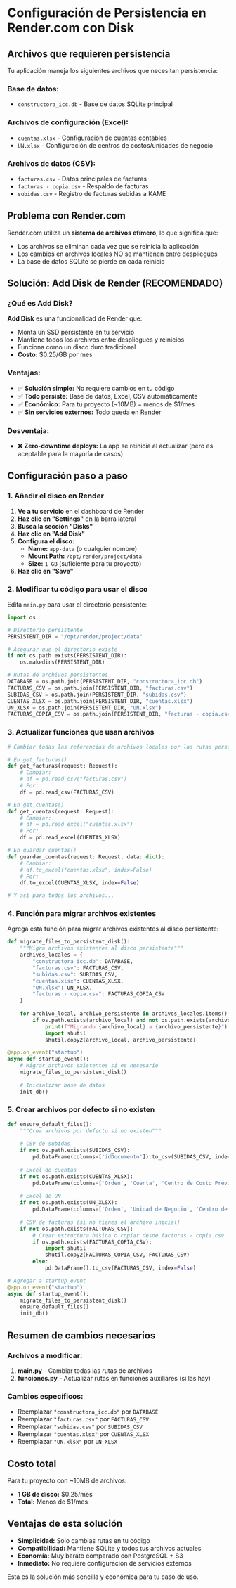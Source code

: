 # Configuración de Persistencia en Render.com con Disk

## Archivos que requieren persistencia

Tu aplicación maneja los siguientes archivos que necesitan persistencia:

### Base de datos:
- `constructora_icc.db` - Base de datos SQLite principal

### Archivos de configuración (Excel):
- `cuentas.xlsx` - Configuración de cuentas contables
- `UN.xlsx` - Configuración de centros de costos/unidades de negocio

### Archivos de datos (CSV):
- `facturas.csv` - Datos principales de facturas
- `facturas - copia.csv` - Respaldo de facturas
- `subidas.csv` - Registro de facturas subidas a KAME

## Problema con Render.com

Render.com utiliza un **sistema de archivos efímero**, lo que significa que:
- Los archivos se eliminan cada vez que se reinicia la aplicación
- Los cambios en archivos locales NO se mantienen entre despliegues
- La base de datos SQLite se pierde en cada reinicio

## Solución: Add Disk de Render (RECOMENDADO)

### ¿Qué es Add Disk?

**Add Disk** es una funcionalidad de Render que:
- Monta un SSD persistente en tu servicio
- Mantiene todos los archivos entre despliegues y reinicios
- Funciona como un disco duro tradicional
- **Costo:** $0.25/GB por mes

### Ventajas:
- ✅ **Solución simple:** No requiere cambios en tu código
- ✅ **Todo persiste:** Base de datos, Excel, CSV automáticamente
- ✅ **Económico:** Para tu proyecto (~10MB) = menos de $1/mes
- ✅ **Sin servicios externos:** Todo queda en Render

### Desventaja:
- ❌ **Zero-downtime deploys:** La app se reinicia al actualizar (pero es aceptable para la mayoría de casos)

## Configuración paso a paso

### 1. Añadir el disco en Render

1. **Ve a tu servicio** en el dashboard de Render
2. **Haz clic en "Settings"** en la barra lateral
3. **Busca la sección "Disks"**
4. **Haz clic en "Add Disk"**
5. **Configura el disco:**
   - **Name:** `app-data` (o cualquier nombre)
   - **Mount Path:** `/opt/render/project/data`
   - **Size:** `1 GB` (suficiente para tu proyecto)
6. **Haz clic en "Save"**

### 2. Modificar tu código para usar el disco

Edita `main.py` para usar el directorio persistente:

```python
import os

# Directorio persistente
PERSISTENT_DIR = "/opt/render/project/data"

# Asegurar que el directorio existe
if not os.path.exists(PERSISTENT_DIR):
    os.makedirs(PERSISTENT_DIR)

# Rutas de archivos persistentes
DATABASE = os.path.join(PERSISTENT_DIR, "constructora_icc.db")
FACTURAS_CSV = os.path.join(PERSISTENT_DIR, "facturas.csv")
SUBIDAS_CSV = os.path.join(PERSISTENT_DIR, "subidas.csv")
CUENTAS_XLSX = os.path.join(PERSISTENT_DIR, "cuentas.xlsx")
UN_XLSX = os.path.join(PERSISTENT_DIR, "UN.xlsx")
FACTURAS_COPIA_CSV = os.path.join(PERSISTENT_DIR, "facturas - copia.csv")
```

### 3. Actualizar funciones que usan archivos

```python
# Cambiar todas las referencias de archivos locales por las rutas persistentes

# En get_facturas()
def get_facturas(request: Request):
    # Cambiar:
    # df = pd.read_csv("facturas.csv")
    # Por:
    df = pd.read_csv(FACTURAS_CSV)

# En get_cuentas()
def get_cuentas(request: Request):
    # Cambiar:
    # df = pd.read_excel("cuentas.xlsx")
    # Por:
    df = pd.read_excel(CUENTAS_XLSX)

# En guardar_cuentas()
def guardar_cuentas(request: Request, data: dict):
    # Cambiar:
    # df.to_excel("cuentas.xlsx", index=False)
    # Por:
    df.to_excel(CUENTAS_XLSX, index=False)

# Y así para todos los archivos...
```

### 4. Función para migrar archivos existentes

Agrega esta función para migrar archivos existentes al disco persistente:

```python
def migrate_files_to_persistent_disk():
    """Migra archivos existentes al disco persistente"""
    archivos_locales = {
        "constructora_icc.db": DATABASE,
        "facturas.csv": FACTURAS_CSV,
        "subidas.csv": SUBIDAS_CSV,
        "cuentas.xlsx": CUENTAS_XLSX,
        "UN.xlsx": UN_XLSX,
        "facturas - copia.csv": FACTURAS_COPIA_CSV
    }
    
    for archivo_local, archivo_persistente in archivos_locales.items():
        if os.path.exists(archivo_local) and not os.path.exists(archivo_persistente):
            print(f"Migrando {archivo_local} a {archivo_persistente}")
            import shutil
            shutil.copy2(archivo_local, archivo_persistente)

@app.on_event("startup")
async def startup_event():
    # Migrar archivos existentes si es necesario
    migrate_files_to_persistent_disk()
    
    # Inicializar base de datos
    init_db()
```

### 5. Crear archivos por defecto si no existen

```python
def ensure_default_files():
    """Crea archivos por defecto si no existen"""
    
    # CSV de subidas
    if not os.path.exists(SUBIDAS_CSV):
        pd.DataFrame(columns=['idDocumento']).to_csv(SUBIDAS_CSV, index=False)
    
    # Excel de cuentas
    if not os.path.exists(CUENTAS_XLSX):
        pd.DataFrame(columns=['Orden', 'Cuenta', 'Centro de Costo Previred']).to_excel(CUENTAS_XLSX, index=False)
    
    # Excel de UN
    if not os.path.exists(UN_XLSX):
        pd.DataFrame(columns=['Orden', 'Unidad de Negocio', 'Centro de Costo Previred']).to_excel(UN_XLSX, index=False)
    
    # CSV de facturas (si no tienes el archivo inicial)
    if not os.path.exists(FACTURAS_CSV):
        # Crear estructura básica o copiar desde facturas - copia.csv
        if os.path.exists(FACTURAS_COPIA_CSV):
            import shutil
            shutil.copy2(FACTURAS_COPIA_CSV, FACTURAS_CSV)
        else:
            pd.DataFrame().to_csv(FACTURAS_CSV, index=False)

# Agregar a startup_event
@app.on_event("startup")
async def startup_event():
    migrate_files_to_persistent_disk()
    ensure_default_files()
    init_db()
```

## Resumen de cambios necesarios

### Archivos a modificar:
1. **main.py** - Cambiar todas las rutas de archivos
2. **funciones.py** - Actualizar rutas en funciones auxiliares (si las hay)

### Cambios específicos:
- Reemplazar `"constructora_icc.db"` por `DATABASE`
- Reemplazar `"facturas.csv"` por `FACTURAS_CSV`
- Reemplazar `"subidas.csv"` por `SUBIDAS_CSV`
- Reemplazar `"cuentas.xlsx"` por `CUENTAS_XLSX`
- Reemplazar `"UN.xlsx"` por `UN_XLSX`

## Costo total

Para tu proyecto con ~10MB de archivos:
- **1 GB de disco:** $0.25/mes
- **Total:** Menos de $1/mes

## Ventajas de esta solución

- **Simplicidad:** Solo cambias rutas en tu código
- **Compatibilidad:** Mantiene SQLite y todos tus archivos actuales
- **Economía:** Muy barato comparado con PostgreSQL + S3
- **Inmediato:** No requiere configuración de servicios externos

Esta es la solución más sencilla y económica para tu caso de uso.